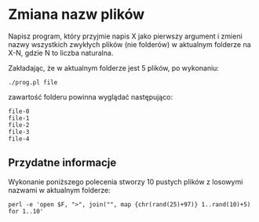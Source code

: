 # Zmiana nazw plików
Napisz program, który przyjmie napis X jako pierwszy argument i zmieni nazwy
wszystkich zwykłych plików (nie folderów) w aktualnym folderze na
X-N, gdzie N to liczba naturalna.

Zakładając, że w aktualnym folderze jest 5 plików, po wykonaniu:
````
./prog.pl file
````
zawartość folderu powinna wyglądać następująco:
````
file-0
file-1
file-2
file-3
file-4
````

## Przydatne informacje
Wykonanie poniższego polecenia stworzy 10 pustych plików z losowymi nazwami
w aktualnym folderze:
````
perl -e 'open $F, ">", join("", map {chr(rand(25)+97)} 1..rand(10)+5) for 1..10'
````
